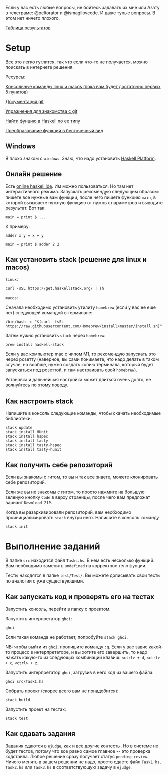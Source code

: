 Если у вас есть любые вопросы, не бойтесь задавать их мне или Азату в телеграме: @peltorator и @ismagilovcode. И даже тупые вопросы. В этом нет ничего плохого.

[Таблица результатов](https://docs.google.com/spreadsheets/d/1s5RvVaUTeuSd9yyk_tduheRMNvGUnsJKRt3i_XrHToM/edit?usp=sharing)

# Setup

Все это легко гуглится, так что если что-то не получается, можно поискать в интернете решения.

Ресурсы:

[Консольные команды linux и macos (пока вам будет достаточно первых 5 пунктов)](https://omgubuntu.ru/basic-linux-commands-for-beginners/)

[Документация git](https://git-scm.com/book/ru/v2)

[Упражнения для знакомства с git](https://gitexercises.fracz.com/)

[Найти фунцию в Haskell по ее типу](https://hoogle.haskell.org/)

[Преобразование функций в бесточечный вид](http://pointfree.io/)

## Windows

Я плохо знаком с `windows`. Знаю, что надо установить [Haskell Platform](https://www.haskell.org/platform/).

## Онлайн решение

Есть [online haskell ide](https://rextester.com/l/haskell_online_compiler). Им можно пользоваться. Но там нет интерактивного режима. Запускать рекомендую следующим образом: пишете все нужные вам функции, после чего пишете функцию `main`, в которой вызываете нужную функцию от нужных параметров и выводите результат. Вот так:

```
main = print $ ...
```

К примеру:

```
adder x y = x + y

main = print $ adder 2 2
```

## Как установить stack (решение для linux и macos)

`linux`:

```
curl -sSL https://get.haskellstack.org/ | sh
```

`macos`:

Сначала необходимо установить утилиту `homebrew` (если у вас ее еще нет) следующей командой в терминале:

```
/bin/bash -c "$(curl -fsSL https://raw.githubusercontent.com/Homebrew/install/master/install.sh)"
```

Затем нужно установить `stack` через `homebrew`:

```
brew install haskell-stack
```

Если у вас компьютер mac с чипом M1, то рекомендую запускать это через розетту (наверное, вы сами понимаете, что надо делать в таком случае, но вообще, нужно создать копию терминала, который будет запускаться под розеттой, и там настраивать свой `homebrew`).

Установка и дальнейшая настройка может длиться очень долго, не волнуйтесь по этому поводу.

## Как настроить stack

Напишите в консоль следующие команды, чтобы скачать необходимые библиотеки:

```
stack update
stack install HUnit
stack install hspec
stack install tasty
stack install tasty-hspec
stack install tasty-hunit
```

## Как получить себе репозиторий

Если вы знакомы с гитом, то вы и так все знаете, можете клонировать себе репозиторий.

Если же вы не знакомы с гитом, то просто нажмите на большую зеленую кнопку `Code` в верху страницы, после чего вам предложат вариант `Download ZIP`.

Когда вы разархивировали репозиторий, вам необходимо проинициализировать `stack` внутри него.
Напишите в консоль команду

```
stack init
```

# Выполнение заданий

В папке `src` находится файл `Tasks.hs`.
В нем есть несколько функций. Вам необходимо заменить `undefined` на корректное тело фунции.

Тесты находятся в папке `test/Test/`. Вы можете дописывать свои тесты по аналогии с уже существующими.

## Как запускать код и проверять его на тестах

Запустить консоль, перейти в папку с проектом.

Запустить интерпретатор `ghci`:

```
ghci
```

Если такая команда не работает, попробуйте `stack ghci`.

NB: чтобы выйти из `ghci`, пропишите команду `:q`.
Если у вас завис какой-то процесс в интерпретаторе, и вы хотите его завершить, то надо нажать какую-то из следующих комбинаций клавиш:
`<ctrl> + d`, `<ctrl> + c`, `<ctrl> + z`.

Запустить интерпретатор `ghci`, загрузив в него код из вашего файла:

```
ghci src/Task1.hs
```

Собрать проект (скорее всего вам не понадобится):

```
stack build
```

Запустить проект на тестах:

```
stack test
```


## Как сдавать задания

Задания сдаются в `ejudge`, как и все другие контесты. Но в системе не будет тестов, потому что все равно самое главное -- это проверка кодстайла. Любое решение сразу получает статус `pending review`. Ничего менять в вашем решении не надо, просто сдаете файл `Task1.hs`, `Task2.hs` или `Task3.hs` в соответствующую задачу в `ejudge`.
